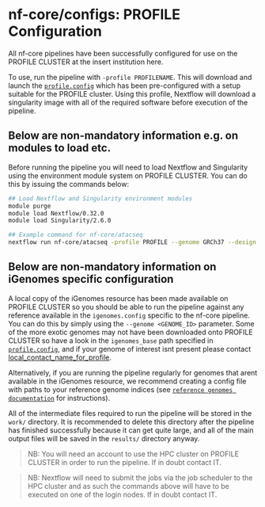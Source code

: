 # nf-core/configs: PROFILE Configuration

All nf-core pipelines have been successfully configured for use on the PROFILE CLUSTER at the insert institution here.

To use, run the pipeline with `-profile PROFILENAME`. This will download and launch the [`profile.config`](../conf/profile.config) which has been pre-configured with a setup suitable for the PROFILE cluster. Using this profile, Nextflow will download a singularity image with all of the required software before execution of the pipeline.

## Below are non-mandatory information e.g. on modules to load etc. 

Before running the pipeline you will need to load Nextflow and Singularity using the environment module system on PROFILE CLUSTER. You can do this by issuing the commands below:

```bash
## Load Nextflow and Singularity environment modules
module purge
module load Nextflow/0.32.0
module load Singularity/2.6.0

## Example command for nf-core/atacseq
nextflow run nf-core/atacseq -profile PROFILE --genome GRCh37 --design /path/to/design.csv --email test.user@crick.ac.uk
```

## Below are non-mandatory information on iGenomes specific configuration

A local copy of the iGenomes resource has been made available on PROFILE CLUSTER so you should be able to run the pipeline against any reference available in the `igenomes.config` specific to the nf-core pipeline. You can do this by simply using the `--genome <GENOME_ID>` parameter. Some of the more exotic genomes may not have been downloaded onto PROFILE CLUSTER so have a look in the `igenomes_base` path specified in [`profile.config`](../conf/profile.config), and if your genome of interest isnt present please contact [local_contact_name_for_profile](mailto:local_contact_handle).

Alternatively, if you are running the pipeline regularly for genomes that arent available in the iGenomes resource, we recommend creating a config file with paths to your reference genome indices (see [`reference genomes documentation`](https://github.com/nf-core/atacseq/blob/master/docs/configuration/reference_genomes.md) for instructions).

All of the intermediate files required to run the pipeline will be stored in the `work/` directory. It is recommended to delete this directory after the pipeline has finished successfully because it can get quite large, and all of the main output files will be saved in the `results/` directory anyway.

>NB: You will need an account to use the HPC cluster on PROFILE CLUSTER in order to run the pipeline. If in doubt contact IT.

>NB: Nextflow will need to submit the jobs via the job scheduler to the HPC cluster and as such the commands above will have to be executed on one of the login nodes. If in doubt contact IT.
